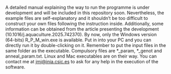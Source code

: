 A detailed manual explaining the way to run the programme is under development and will be included in this repository soon. Nevertheless, the example files are self-explanatory and it shouldn’t be too difficult to construct your own files following the instruction inside. Additionally, some information can be obtained from the article presenting the development (10.1016/j.aquaculture.2025.742370).
By now, only the Windows version (64-bits) R_P_M_win.exe is available. Put in into your PC and you can directly run it by double-clicking on it. Remember to put the input files in the same folder as the executable. Compulsory files are *_param, *_genot and anneal_param.txt. Linux and Mac executables are on their way. 
You can contact me at jmj@inia.csic.es to ask for any help in the execution of the software.
